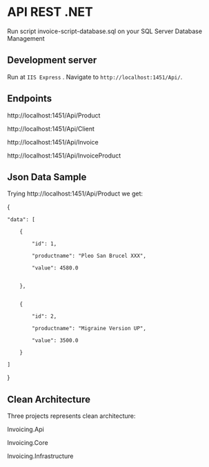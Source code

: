 # API REST .NET

Run script invoice-script-database.sql on your SQL Server Database Management  

 

## Development server

Run at `IIS Express` . Navigate to `http://localhost:1451/Api/`.  



## Endpoints

http://localhost:1451/Api/Product  

http://localhost:1451/Api/Client  

http://localhost:1451/Api/Invoice  

http://localhost:1451/Api/InvoiceProduct  



## Json Data Sample

Trying http://localhost:1451/Api/Product we get:   
  


{  

	"data": [  

		{  

			"id": 1,  

			"productname": "Pleo San Brucel XXX",  

			"value": 4580.0  


		},  


		{  

			"id": 2,  

			"productname": "Migraine Version UP",  

			"value": 3500.0  

		}  

	]  

}  


## Clean Architecture

Three projects represents clean architecture:  


Invoicing.Api  

Invoicing.Core  

Invoicing.Infrastructure  
